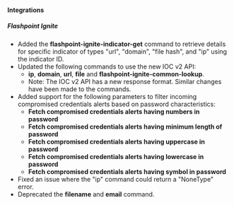 
#### Integrations

##### Flashpoint Ignite

- Added the **flashpoint-ignite-indicator-get** command to retrieve details for specific indicator of types "url", "domain", "file hash", and "ip" using the indicator ID.
- Updated the following commands to use the new IOC v2 API:
  - **ip**, **domain**, **url**, **file** and **flashpoint-ignite-common-lookup**.
  - Note: The IOC v2 API has a new response format. Similar changes have been made to the commands.
- Added support for the following parameters to filter incoming compromised credentials alerts based on password characteristics:
  - **Fetch compromised credentials alerts having numbers in password**
  - **Fetch compromised credentials alerts having minimum length of password**
  - **Fetch compromised credentials alerts having uppercase in password**
  - **Fetch compromised credentials alerts having lowercase in password**
  - **Fetch compromised credentials alerts having symbol in password**
- Fixed an issue where the "ip" command could return a "NoneType" error.
- Deprecated the **filename** and **email** command.
